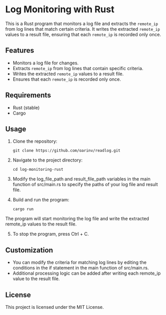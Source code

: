 # Log Monitoring with Rust

This is a Rust program that monitors a log file and extracts the `remote_ip` from log lines that match certain criteria. It writes the extracted `remote_ip` values to a result file, ensuring that each `remote_ip` is recorded only once.

## Features

- Monitors a log file for changes.
- Extracts `remote_ip` from log lines that contain specific criteria.
- Writes the extracted `remote_ip` values to a result file.
- Ensures that each `remote_ip` is recorded only once.

## Requirements

- Rust (stable)
- Cargo

## Usage

1. Clone the repository:

   ```shell
   git clone https://github.com/oarinv/readlog.git
2. Navigate to the project directory:
   ```shell
   cd log-monitoring-rust
3. Modify the log_file_path and result_file_path variables in the main function of src/main.rs to specify the paths of your log file and result file.

4. Build and run the program:
   ```shell
   cargo run
The program will start monitoring the log file and write the extracted remote_ip values to the result file.

5. To stop the program, press Ctrl + C.

## Customization
- You can modify the criteria for matching log lines by editing the conditions in the if statement in the main function of src/main.rs.
- Additional processing logic can be added after writing each remote_ip value to the result file.
## License
This project is licensed under the MIT License.


